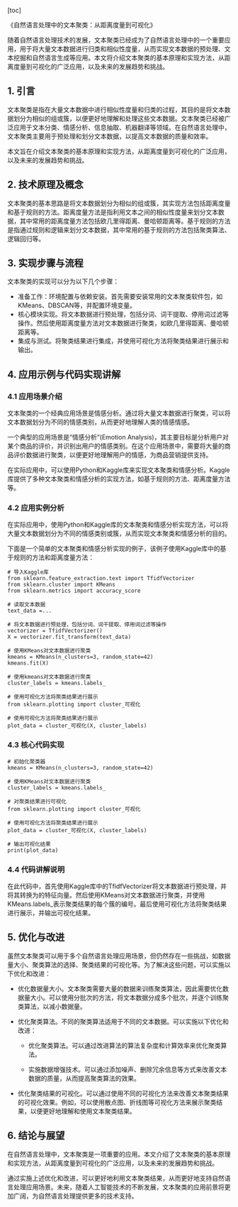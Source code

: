 
[toc]                    
                
                
《自然语言处理中的文本聚类：从距离度量到可视化》

随着自然语言处理技术的发展，文本聚类已经成为了自然语言处理中的一个重要应用，用于将大量文本数据进行归类和相似性度量，从而实现文本数据的预处理、文本挖掘和自然语言生成等应用。本文将介绍文本聚类的基本原理和实现方法，从距离度量到可视化的广泛应用，以及未来的发展趋势和挑战。

## 1. 引言

文本聚类是指在大量文本数据中进行相似性度量和归类的过程，其目的是将文本数据划分为相似的组或簇，以便更好地理解和处理这些文本数据。文本聚类已经被广泛应用于文本分类、情感分析、信息抽取、机器翻译等领域。在自然语言处理中，文本聚类主要用于预处理和划分文本数据，以提高文本数据的质量和效率。

本文旨在介绍文本聚类的基本原理和实现方法，从距离度量到可视化的广泛应用，以及未来的发展趋势和挑战。

## 2. 技术原理及概念

文本聚类的基本思路是将文本数据划分为相似的组或簇，其实现方法包括距离度量和基于规则的方法。距离度量方法是指利用文本之间的相似性度量来划分文本数据，其中常用的距离度量方法包括欧几里得距离、曼哈顿距离等。基于规则的方法是指通过规则和逻辑来划分文本数据，其中常用的基于规则的方法包括聚类算法、逻辑回归等。

## 3. 实现步骤与流程

文本聚类的实现可以分为以下几个步骤：

- 准备工作：环境配置与依赖安装。首先需要安装常用的文本聚类软件包，如KMeans、DBSCAN等，并配置环境变量。
- 核心模块实现。将文本数据进行预处理，包括分词、词干提取、停用词过滤等操作。然后使用距离度量方法对文本数据进行聚类，如欧几里得距离、曼哈顿距离等。
- 集成与测试。将聚类结果进行集成，并使用可视化方法将聚类结果进行展示和输出。

## 4. 应用示例与代码实现讲解

### 4.1 应用场景介绍

文本聚类的一个经典应用场景是情感分析。通过将大量文本数据进行聚类，可以将文本数据划分为不同的情感类别，从而更好地理解人类的情感情感。

一个典型的应用场景是“情感分析”(Emotion Analysis)，其主要目标是分析用户对某个商品的评价，并识别出用户的情感类别。在这个应用场景中，需要将大量的商品评价数据进行聚类，以便更好地理解用户的情感，为商品营销提供支持。

在实际应用中，可以使用Python和Kaggle库来实现文本聚类和情感分析。Kaggle库提供了多种文本聚类和情感分析的实现方法，如基于规则的方法、距离度量方法等。

### 4.2 应用实例分析

在实际应用中，使用Python和Kaggle库的文本聚类和情感分析实现方法，可以将大量文本数据划分为不同的情感类别或簇，从而实现文本聚类和情感分析的目的。

下面是一个简单的文本聚类和情感分析实现的例子，该例子使用Kaggle库中的基于规则的方法和距离度量方法：

```
# 导入Kaggle库
from sklearn.feature_extraction.text import TfidfVectorizer
from sklearn.cluster import KMeans
from sklearn.metrics import accuracy_score

# 读取文本数据
text_data =...

# 将文本数据进行预处理，包括分词、词干提取、停用词过滤等操作
vectorizer = TfidfVectorizer()
X = vectorizer.fit_transform(text_data)

# 使用KMeans对文本数据进行聚类
kmeans = KMeans(n_clusters=3, random_state=42)
kmeans.fit(X)

# 使用kmeans对文本数据进行聚类
cluster_labels = kmeans.labels_

# 使用可视化方法将聚类结果进行展示
from sklearn.plotting import cluster_可视化

# 使用可视化方法将聚类结果进行展示
plot_data = cluster_可视化(X, cluster_labels)
```

### 4.3 核心代码实现

```
# 初始化聚类器
kmeans = KMeans(n_clusters=3, random_state=42)

# 使用KMeans对文本数据进行聚类
cluster_labels = kmeans.labels_

# 对聚类结果进行可视化
from sklearn.plotting import cluster_可视化

# 使用可视化方法将聚类结果进行展示
plot_data = cluster_可视化(X, cluster_labels)

# 输出可视化结果
print(plot_data)
```

### 4.4 代码讲解说明

在此代码中，首先使用Kaggle库中的TfidfVectorizer将文本数据进行预处理，并将其转换为的特征向量。然后使用KMeans对文本数据进行聚类，并使用KMeans.labels_表示聚类结果的每个簇的编号。最后使用可视化方法将聚类结果进行展示，并输出可视化结果。

## 5. 优化与改进

虽然文本聚类可以用于多个自然语言处理应用场景，但仍然存在一些挑战，如数据量大小、聚类算法的选择、聚类结果的可视化等。为了解决这些问题，可以实施以下优化和改进：

- 优化数据量大小。文本聚类需要大量的数据来训练聚类算法，因此需要优化数据量大小。可以使用分批次的方法，将文本数据分成多个批次，并逐个训练聚类算法，以减小数据量。

- 优化聚类算法。不同的聚类算法适用于不同的文本数据。可以实施以下优化和改进：

    - 优化聚类算法。可以通过改进算法的算法复杂度和计算效率来优化聚类算法。
    
    - 实施数据增强技术。可以通过添加噪声、删除冗余信息等方式来改善文本数据的质量，从而提高聚类算法的效果。

- 优化聚类结果的可视化。可以通过使用不同的可视化方法来改善文本聚类结果的可视化效果。例如，可以使用散点图、折线图等可视化方法来展示聚类结果，以便更好地理解和使用文本聚类结果。

## 6. 结论与展望

在自然语言处理中，文本聚类是一项重要的应用。本文介绍了文本聚类的基本原理和实现方法，从距离度量到可视化的广泛应用，以及未来的发展趋势和挑战。

通过实施上述优化和改进，可以更好地利用文本聚类结果，从而更好地支持自然语言处理应用场景。未来，随着人工智能技术的不断发展，文本聚类的应用前景将更加广阔，为自然语言处理提供更多的技术支持。

